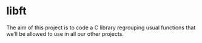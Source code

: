 # libft
The aim of this project is to code a C library regrouping usual functions that we’ll be allowed to use in all our other projects. 
